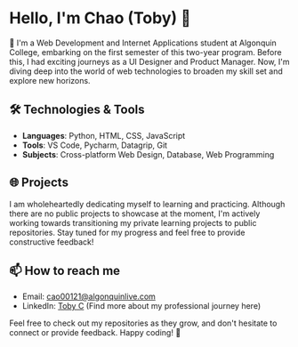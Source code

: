 # Hello, I'm Chao (Toby) 👋

🌱 I'm a Web Development and Internet Applications student at Algonquin College, embarking on the first semester of this two-year program. Before this, I had exciting journeys as a UI Designer and Product Manager. Now, I'm diving deep into the world of web technologies to broaden my skill set and explore new horizons.

## 🛠️ Technologies & Tools

- **Languages**: Python, HTML, CSS, JavaScript
- **Tools**: VS Code, Pycharm, Datagrip, Git
- **Subjects**: Cross-platform Web Design, Database, Web Programming

## 🌐 Projects

I am wholeheartedly dedicating myself to learning and practicing. Although there are no public projects to showcase at the moment, I'm actively working towards transitioning my private learning projects to public repositories. Stay tuned for my progress and feel free to provide constructive feedback!

## 📫 How to reach me

- Email: [cao00121@algonquinlive.com](mailto:cao00121@algonquinlive.com)
- LinkedIn: [Toby C](https://www.linkedin.com/in/toby-c-6611ab271/) (Find more about my professional journey here)

Feel free to check out my repositories as they grow, and don't hesitate to connect or provide feedback. Happy coding! 🚀

